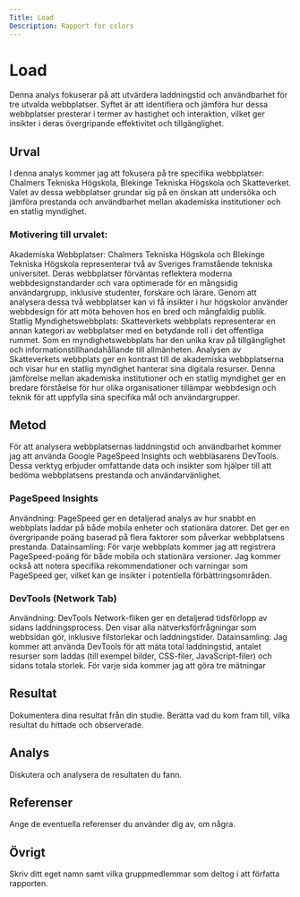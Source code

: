 ```yaml
---
Title: Load
Description: Rapport for colors
---
```

Load
=======================

Denna analys fokuserar på att utvärdera laddningstid och användbarhet för tre utvalda webbplatser. Syftet är att identifiera och jämföra hur dessa webbplatser presterar i termer av hastighet och interaktion, vilket ger insikter i deras övergripande effektivitet och tillgänglighet.

Urval
-----------------------

I denna analys kommer jag att fokusera på tre specifika webbplatser: Chalmers Tekniska Högskola, Blekinge Tekniska Högskola och Skatteverket. Valet av dessa webbplatser grundar sig på en önskan att undersöka och jämföra prestanda och användbarhet mellan akademiska institutioner och en statlig myndighet.
### Motivering till urvalet:
Akademiska Webbplatser: Chalmers Tekniska Högskola och Blekinge Tekniska Högskola representerar två av Sveriges framstående tekniska universitet. Deras webbplatser förväntas reflektera moderna webbdesignstandarder och vara optimerade för en mångsidig användargrupp, inklusive studenter, forskare och lärare. Genom att analysera dessa två webbplatser kan vi få insikter i hur högskolor använder webbdesign för att möta behoven hos en bred och mångfaldig publik.
Statlig Myndighetswebbplats: Skatteverkets webbplats representerar en annan kategori av webbplatser med en betydande roll i det offentliga rummet. Som en myndighetswebbplats har den unika krav på tillgänglighet och informationstillhandahållande till allmänheten. Analysen av Skatteverkets webbplats ger en kontrast till de akademiska webbplatserna och visar hur en statlig myndighet hanterar sina digitala resurser.
Denna jämförelse mellan akademiska institutioner och en statlig myndighet ger en bredare förståelse för hur olika organisationer tillämpar webbdesign och teknik för att uppfylla sina specifika mål och användargrupper.


Metod
-----------------------

För att analysera webbplatsernas laddningstid och användbarhet kommer jag att använda Google PageSpeed Insights och webbläsarens DevTools. Dessa verktyg erbjuder omfattande data och insikter som hjälper till att bedöma webbplatsens prestanda och användarvänlighet.
### PageSpeed Insights
Användning: PageSpeed ger en detaljerad analys av hur snabbt en webbplats laddar på både mobila enheter och stationära datorer. Det ger en övergripande poäng baserad på flera faktorer som påverkar webbplatsens prestanda.
Datainsamling: För varje webbplats kommer jag att registrera PageSpeed-poäng för både mobila och stationära versioner. Jag kommer också att notera specifika rekommendationer och varningar som PageSpeed ger, vilket kan ge insikter i potentiella förbättringsområden.
### DevTools (Network Tab)
Användning: DevTools Network-fliken ger en detaljerad tidsförlopp av sidans laddningsprocess. Den visar alla nätverksförfrågningar som webbsidan gör, inklusive filstorlekar och laddningstider.
Datainsamling: Jag kommer att använda DevTools för att mäta total laddningstid, antalet resurser som laddas (till exempel bilder, CSS-filer, JavaScript-filer) och sidans totala storlek. För varje sida kommer jag att göra tre mätningar

Resultat
-----------------------

Dokumentera dina resultat från din studie. Berätta vad du kom fram till, vilka resultat du hittade och observerade.

Analys
-----------------------

Diskutera och analysera de resultaten du fann.

Referenser
-----------------------

Ange de eventuella referenser du använder dig av, om några.

Övrigt
-----------------------

Skriv ditt eget namn samt vilka gruppmedlemmar som deltog i att författa rapporten.